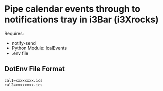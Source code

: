 # Pipe calendar events through to notifications tray in i3Bar (i3Xrocks)

Requires:
- notify-send
- Python Module: IcalEvents
- .env file

## DotEnv File Format

```
cal1=xxxxxxxx.ics
cal2=xxxxxxxx.ics
```

